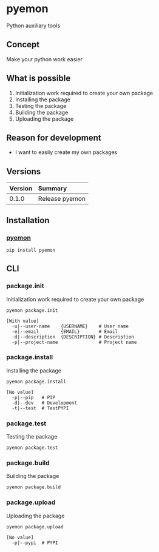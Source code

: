 # pyemon
Python auxiliary tools

## Concept
Make your python work easier

## What is possible
1. Initialization work required to create your own package
2. Installing the package
3. Testing the package
4. Building the package
5. Uploading the package

## Reason for development
- I want to easily create my own packages

## Versions

|Version|Summary|
|:--|:--|
|0.1.0|Release pyemon|

## Installation
### [pyemon](https://pypi.org/project/pyemon/)
`pip install pyemon`

## CLI
### package.init
Initialization work required to create your own package

`pyemon package.init`
```
[With value]
  -u|--user-name    {USERNAME}    # User name
  -e|--email        {EMAIL}       # Email
  -d|--description  {DESCRIPTION} # Description
  -p|--project-name               # Project name
```

### package.install
Installing the package

`pyemon package.install`
```
[No value]
  -p|--pip   # PIP
  -d|--dev   # Development
  -t|--test  # TestPYPI
```

### package.test
Testing the package

`pyemon package.test`

### package.build
Building the package

`pyemon package.build`

### package.upload
Uploading the package

`pyemon package.upload`
```
[No value]
  -p|--pypi  # PYPI
```

